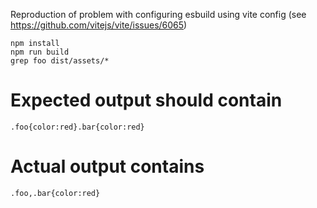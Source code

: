 Reproduction of problem with configuring esbuild using vite config (see https://github.com/vitejs/vite/issues/6065)

```
npm install
npm run build
grep foo dist/assets/*
```

# Expected output should contain
```
.foo{color:red}.bar{color:red}
```

# Actual output contains
```
.foo,.bar{color:red}
```
